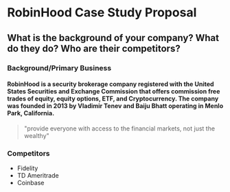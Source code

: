 # RobinHood Case Study Proposal

## What is the background of your company? What do they do? Who are their competitors?

### Background/Primary Business
#### RobinHood is a security brokerage company registered with the United States Securities and Exchange Commission that offers commission free trades of equity, equity options, ETF, and Cryptocurrency. The company was founded in 2013 by Vladimir Tenev and Baiju Bhatt operating in Menlo Park, California.

>"provide everyone with access to the financial markets, not just the wealthy"


### Competitors
* Fidelity
* TD Ameritrade
* Coinbase